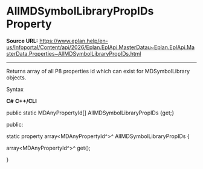 # AllMDSymbolLibraryPropIDs Property

**Source URL:** https://www.eplan.help/en-us/Infoportal/Content/api/2026/Eplan.EplApi.MasterDatau~Eplan.EplApi.MasterData.Properties~AllMDSymbolLibraryPropIDs.html

---

Returns array of all P8 properties id which can exist for MDSymbolLibrary objects.

Syntax

**C#**
**C++/CLI**


public static MDAnyPropertyId[] AllMDSymbolLibraryPropIDs {get;}

public:

static property array<MDAnyPropertyId^>^ AllMDSymbolLibraryPropIDs {

   array<MDAnyPropertyId^>^ get();

}

